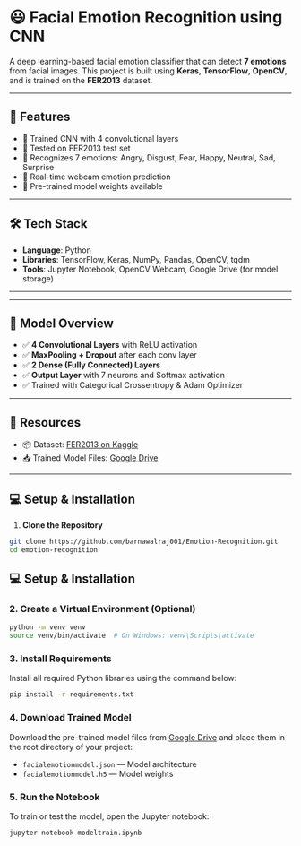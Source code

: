 # 😃 Facial Emotion Recognition using CNN

A deep learning-based facial emotion classifier that can detect **7 emotions** from facial images. This project is built using **Keras**, **TensorFlow**, **OpenCV**, and is trained on the **FER2013** dataset.

---

## 🚀 Features

- 🧠 Trained CNN with 4 convolutional layers
- 🧪 Tested on FER2013 test set
- 🎯 Recognizes 7 emotions: Angry, Disgust, Fear, Happy, Neutral, Sad, Surprise
- 🎥 Real-time webcam emotion prediction
- 💾 Pre-trained model weights available

---

## 🛠️ Tech Stack

- **Language**: Python  
- **Libraries**: TensorFlow, Keras, NumPy, Pandas, OpenCV, tqdm  
- **Tools**: Jupyter Notebook, OpenCV Webcam, Google Drive (for model storage)

---

---

## 🧠 Model Overview

- ✅ **4 Convolutional Layers** with ReLU activation  
- ✅ **MaxPooling + Dropout** after each conv layer  
- ✅ **2 Dense (Fully Connected) Layers**  
- ✅ **Output Layer** with 7 neurons and Softmax activation  
- ✅ Trained with Categorical Crossentropy & Adam Optimizer  

---

## 🔗 Resources

- 📦 Dataset: [FER2013 on Kaggle](https://www.kaggle.com/datasets/jonathanoheix/face-expression-recognition-dataset)  
- 📥 Trained Model Files: [Google Drive](https://drive.google.com/drive/folders/1-SCxdgtrnEaK2iX6_YX0mIO0siRGS2WN?usp=drive_link)

---

## 💻 Setup & Installation

1. **Clone the Repository**
```bash
git clone https://github.com/barnawalraj001/Emotion-Recognition.git
cd emotion-recognition
```
## 💻 Setup & Installation

### 2. Create a Virtual Environment (Optional)
```bash
python -m venv venv
source venv/bin/activate  # On Windows: venv\Scripts\activate
```
### 3. Install Requirements
Install all required Python libraries using the command below:

```bash
pip install -r requirements.txt
```

### 4. Download Trained Model
Download the pre-trained model files from [Google Drive](https://drive.google.com/drive/folders/1-SCxdgtrnEaK2iX6_YX0mIO0siRGS2WN?usp=drive_link) and place them in the root directory of your project:
- `facialemotionmodel.json` — Model architecture
- `facialemotionmodel.h5` — Model weights

### 5. Run the Notebook
To train or test the model, open the Jupyter notebook:

```bash
jupyter notebook modeltrain.ipynb


